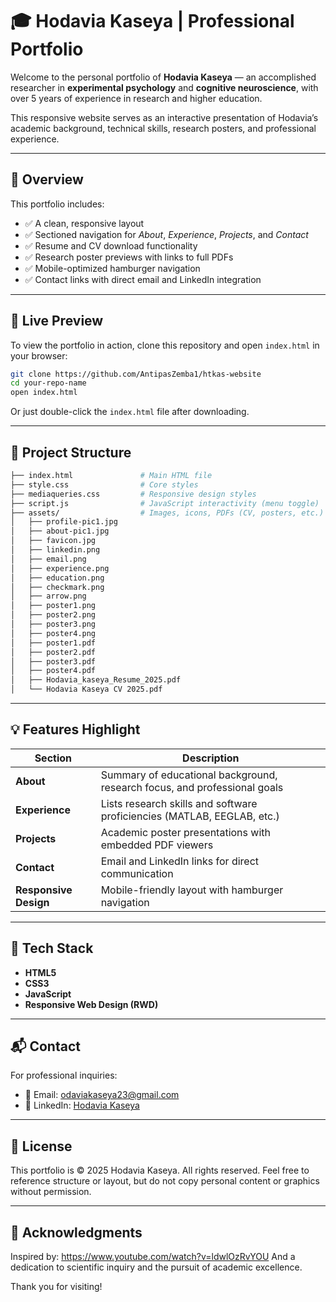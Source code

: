 # 🎓 Hodavia Kaseya | Professional Portfolio

Welcome to the personal portfolio of **Hodavia Kaseya** — an accomplished researcher in **experimental psychology** and **cognitive neuroscience**, with over 5 years of experience in research and higher education.

This responsive website serves as an interactive presentation of Hodavia’s academic background, technical skills, research posters, and professional experience.

---

## 🧠 Overview

This portfolio includes:

* ✅ A clean, responsive layout
* ✅ Sectioned navigation for *About*, *Experience*, *Projects*, and *Contact*
* ✅ Resume and CV download functionality
* ✅ Research poster previews with links to full PDFs
* ✅ Mobile-optimized hamburger navigation
* ✅ Contact links with direct email and LinkedIn integration

---

## 🚀 Live Preview

To view the portfolio in action, clone this repository and open `index.html` in your browser:

```bash
git clone https://github.com/AntipasZemba1/htkas-website
cd your-repo-name
open index.html
```

Or just double-click the `index.html` file after downloading.

---

## 📁 Project Structure

```bash
├── index.html               # Main HTML file
├── style.css                # Core styles
├── mediaqueries.css         # Responsive design styles
├── script.js                # JavaScript interactivity (menu toggle)
├── assets/                  # Images, icons, PDFs (CV, posters, etc.)
│   ├── profile-pic1.jpg
│   ├── about-pic1.jpg
│   ├── favicon.jpg
│   ├── linkedin.png
│   ├── email.png
│   ├── experience.png
│   ├── education.png
│   ├── checkmark.png
│   ├── arrow.png
│   ├── poster1.png
│   ├── poster2.png
│   ├── poster3.png
│   ├── poster4.png
│   ├── poster1.pdf
│   ├── poster2.pdf
│   ├── poster3.pdf
│   ├── poster4.pdf
│   ├── Hodavia_kaseya_Resume_2025.pdf
│   └── Hodavia Kaseya CV 2025.pdf
```

---

## 💡 Features Highlight

| Section               | Description                                                               |
| --------------------- | ------------------------------------------------------------------------- |
| **About**             | Summary of educational background, research focus, and professional goals |
| **Experience**        | Lists research skills and software proficiencies (MATLAB, EEGLAB, etc.)   |
| **Projects**          | Academic poster presentations with embedded PDF viewers                   |
| **Contact**           | Email and LinkedIn links for direct communication                         |
| **Responsive Design** | Mobile-friendly layout with hamburger navigation                          |

---

## 🔧 Tech Stack

* **HTML5**
* **CSS3**
* **JavaScript**
* **Responsive Web Design (RWD)**

---

## 📬 Contact

For professional inquiries:

* 📧 Email: [odaviakaseya23@gmail.com](mailto:odaviakaseya23@gmail.com)
* 💼 LinkedIn: [Hodavia Kaseya](https://www.linkedin.com/in/hodavia-kaseya-a66a781a6)

---

## 📝 License

This portfolio is © 2025 Hodavia Kaseya. All rights reserved.
Feel free to reference structure or layout, but do not copy personal content or graphics without permission.

---

## 🙏 Acknowledgments

Inspired by: https://www.youtube.com/watch?v=ldwlOzRvYOU 
             And a dedication to scientific inquiry and the pursuit of academic excellence.

Thank you for visiting!
